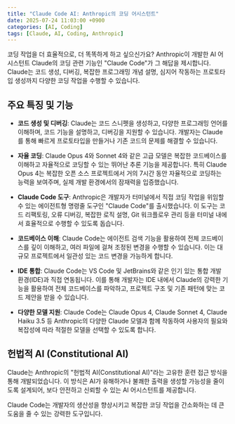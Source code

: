```yaml
---
title: "Claude Code AI: Anthropic의 코딩 어시스턴트"
date: 2025-07-24 11:03:00 +0900
categories: [AI, Coding]
tags: [Claude, AI, Coding, Anthropic]
---
```


코딩 작업을 더 효율적으로, 더 똑똑하게 하고 싶으신가요? Anthropic이 개발한 AI 어시스턴트 Claude의 코딩 관련 기능인 "Claude Code"가 그 해답을 제시합니다. Claude는 코드 생성, 디버깅, 복잡한 프로그래밍 개념 설명, 심지어 작동하는 프로토타입 생성까지 다양한 코딩 작업을 수행할 수 있습니다.

## 주요 특징 및 기능

*   **코드 생성 및 디버깅**: Claude는 코드 스니펫을 생성하고, 다양한 프로그래밍 언어를 이해하며, 코드 기능을 설명하고, 디버깅을 지원할 수 있습니다. 개발자는 Claude를 통해 빠르게 프로토타입을 만들거나 기존 코드의 문제를 해결할 수 있습니다.

*   **자율 코딩**: Claude Opus 4와 Sonnet 4와 같은 고급 모델은 복잡한 코드베이스를 이해하고 자율적으로 코딩할 수 있는 뛰어난 추론 기능을 제공합니다. 특히 Claude Opus 4는 복잡한 오픈 소스 프로젝트에서 거의 7시간 동안 자율적으로 코딩하는 능력을 보여주며, 실제 개발 환경에서의 잠재력을 입증했습니다.

*   **Claude Code 도구**: Anthropic은 개발자가 터미널에서 직접 코딩 작업을 위임할 수 있는 에이전트형 명령줄 도구인 "Claude Code"를 출시했습니다. 이 도구는 코드 리팩토링, 오류 디버깅, 복잡한 로직 설명, Git 워크플로우 관리 등을 터미널 내에서 효율적으로 수행할 수 있도록 돕습니다.

*   **코드베이스 이해**: Claude Code는 에이전트 검색 기능을 활용하여 전체 코드베이스를 깊이 이해하고, 여러 파일에 걸쳐 조정된 변경을 수행할 수 있습니다. 이는 대규모 프로젝트에서 일관성 있는 코드 변경을 가능하게 합니다.

*   **IDE 통합**: Claude Code는 VS Code 및 JetBrains와 같은 인기 있는 통합 개발 환경(IDE)과 직접 연동됩니다. 이를 통해 개발자는 IDE 내에서 Claude의 강력한 기능을 활용하여 전체 코드베이스를 파악하고, 프로젝트 구조 및 기존 패턴에 맞는 코드 제안을 받을 수 있습니다.

*   **다양한 모델 지원**: Claude Code는 Claude Opus 4, Claude Sonnet 4, Claude Haiku 3.5 등 Anthropic의 다양한 Claude 모델과 함께 작동하여 사용자의 필요와 복잡성에 따라 적절한 모델을 선택할 수 있도록 합니다.

## 헌법적 AI (Constitutional AI)

Claude는 Anthropic의 "헌법적 AI(Constitutional AI)"라는 고유한 훈련 접근 방식을 통해 개발되었습니다. 이 방식은 AI가 유해하거나 불쾌한 출력을 생성할 가능성을 줄이도록 설계되어, 보다 안전하고 신뢰할 수 있는 AI 어시스턴트를 제공합니다.

Claude Code는 개발자의 생산성을 향상시키고 복잡한 코딩 작업을 간소화하는 데 큰 도움을 줄 수 있는 강력한 도구입니다.
